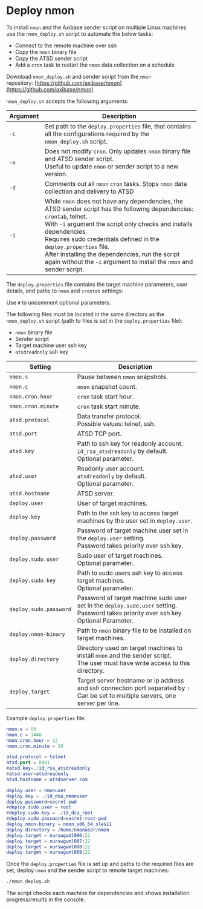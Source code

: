 # Deploy nmon

To install `nmon` and the Axibase sender script on multiple Linux machines use the `nmon_deploy.sh` script to automate the below tasks:

* Connect to the remote machine over ssh
* Copy the `nmon` binary file
* Copy the ATSD sender script
* Add a `cron` task to restart the `nmon` data collection on a schedule

Download `nmon_deploy.sh` and sender script from the `nmon` repository: [https://github.com/axibase/nmon](https://github.com/axibase/nmon)

`nmon_deploy.sh` accepts the following arguments:

| Argument | Description |
| --- | --- |
|  `-c`  |  Set path to the `deploy.properties` file, that contains all the configurations required by the `nmon_deploy.sh` script.  |
|  `-n`  |  Does not modify `cron`. Only updates `nmon` binary file and ATSD sender script.<br>Useful to update `nmon` or sender script to a new version.  |
|  `-d`  |  Comments out all `nmon` `cron` tasks. Stops `nmon` data collection and delivery to ATSD  |
|  `-i`  |  While `nmon` does not have any dependencies, the ATSD sender script has the following dependencies: `crontab`, telnet.<br>With `-i` argument the script only checks and installs dependencies.<br>Requires sudo credentials defined in the `deploy.properties` file.<br>After installing the dependencies, run the script again without the `-i` argument to install the `nmon` and sender script.  |

The `deploy.properties` file contains the target machine parameters, user details, and paths to `nmon` and `crontab` settings:

Use `#` to uncomment optional parameters.

The following files must be located in the same directory as the `nmon_deploy.sh` script (path to files is set in the `deploy.properties` file):

* `nmon` binary file
* Sender script
* Target machine user ssh key
* `atsdreadonly` ssh key

| Setting | Description |
| --- | --- |
|  `nmon.s`  |  Pause between `nmon` snapshots.  |
|  `nmon.c`  |  `nmon` snapshot count.  |
|  `nmon.cron.hour`  |  `cron` task start hour.  |
|  `nmon.cron.minute`  |  `cron` task start minute.  |
|  `atsd.protocol`  |  Data transfer protocol.<br>Possible values: telnet, ssh.  |
|  `atsd.port`  |  ATSD TCP port.  |
|  `atsd.key`  |  Path to ssh key for readonly account.<br>`id_rsa_atsdreadonly` by default.<br>Optional parameter.  |
|  `atsd.user`  |  Readonly user account.<br>`atsdreadonly` by default.<br>Optional parameter.  |
|  `atsd.hostname`  |  ATSD server.  |
|  `deploy.user`  |  User of target machines.  |
|  `deploy.key`  |  Path to the ssh key to access target machines by the user set in `deploy.user`.  |
|  `deploy.password`  |  Password of target machine user set in the `deploy.user` setting.<br>Password takes priority over ssh key.  |
|  `deploy.sudo.user`  |  Sudo user of target machines.<br>Optional parameter.  |
|  `deploy.sudo.key`  |  Path to sudo users ssh key to access target machines.<br>Optional parameter.  |
|  `deploy.sudo.password`  |  Password of target machine sudo user set in the `deploy.sudo.user` setting.<br>Password takes priority over ssh key.<br>Optional Parameter.  |
|  `deploy.nmon-binary`  |  Path to `nmon` binary file to be installed on target machines.  |
|  `deploy.directory`  |  Directory used on target machines to install `nmon` and the sender script.<br>The user must have write access to this directory.  |
|  `deploy.target`  |  Target server hostname or ip address and ssh connection port separated by `:`<br>Can be set to multiple servers, one server per line.  |

Example `deploy.properties` file:

```elm
nmon.s = 60
nmon.c = 1440
nmon.cron.hour = 12
nmon.cron.minute = 19

atsd.protocol = telnet
atsd.port = 8081
#atsd.key=./id_rsa_atsdreadonly
#atsd.user=atsdreadonly
atsd.hostname = atsdserver.com

deploy.user = nmonuser
deploy.key = ./id_dsa_nmonuser
deploy.password=secret-pwd
#deploy.sudo.user = root
#deploy.sudo.key = ./id_dsa_root
#deploy.sudo.password=secret-root-pwd
deploy.nmon-binary = nmon_x86_64_sles11
deploy.directory = /home/nmonuser/nmon
deploy.target = nurswgvml006:22
deploy.target = nurswgvml007:22
deploy.target = nurswgvml008:22
deploy.target = nurswgvml009:22
```

Once the `deploy.properties` file is set up and paths to the required files are set, deploy `nmon` and the sender script to remote target machines:

```sh
./nmon_deploy.sh
```

The script checks each machine for dependencies and shows installation progress/results in the console.
